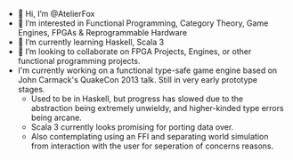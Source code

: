 - 👋 Hi, I’m @AtelierFox
- 👀 I’m interested in Functional Programming, Category Theory, Game Engines, FPGAs & Reprogrammable Hardware
- 🌱 I’m currently learning Haskell, Scala 3
- 💞️ I’m looking to collaborate on FPGA Projects, Engines, or other functional programming projects.
- I'm currently working on a functional type-safe game engine based on John Carmack's QuakeCon 2013 talk. Still in very early prototype stages.
  - Used to be in Haskell, but progress has slowed due to the abstraction being extremely unwieldy, and higher-kinded type errors being arcane.
  - Scala 3 currently looks promising for porting data over.
  - Also contemplating using an FFI and separating world simulation from interaction with the user for seperation of concerns reasons.

<!---
AtelierFox/AtelierFox is a ✨ special ✨ repository because its `README.md` (this file) appears on your GitHub profile.
You can click the Preview link to take a look at your changes.
--->
